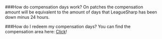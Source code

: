 ###How do compensation days work?
On patches the compensation amount will be equivalent to the amount of days that LeagueSharp has been down minus 24 hours.

###How do I redeem my compensation days?
You can find the compensation area here: [Click](https://www.joduska.me/forum/index.php?app=core&module=usercp&tab=compensation)!